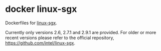 # docker linux-sgx
Dockerfiles for [linux-sgx](https://github.com/intel/linux-sgx).

Currently only versions 2.6, 2.7.1 and 2.9.1 are provided. For older or more recent
versions please refer to the official repository, https://github.com/intel/linux-sgx.
